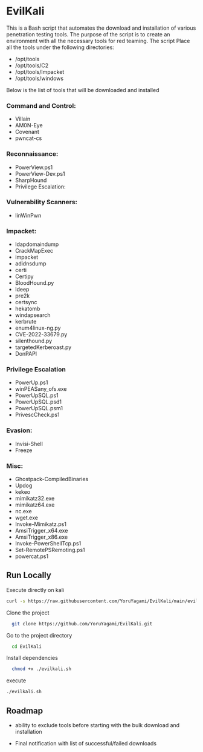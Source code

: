 # EvilKali

This is a Bash script that automates the download and installation of various penetration testing tools. 
The purpose of the script is to create an environment with all the necessary tools for red teaming. The script Place all the tools under the following directories: 

- /opt/tools
- /opt/tools/C2
- /opt/tools/Impacket
- /opt/tools/windows

Below is the list of tools that will be downloaded and installed

### Command and Control:
- Villain
- AM0N-Eye
- Covenant
- pwncat-cs

### Reconnaissance:
- PowerView.ps1
- PowerView-Dev.ps1
- SharpHound
- Privilege Escalation:

### Vulnerability Scanners:
- linWinPwn

### Impacket:
- ldapdomaindump
- CrackMapExec
- impacket
- adidnsdump
- certi
- Certipy
- BloodHound.py
- ldeep
- pre2k
- certsync
- hekatomb
- windapsearch
- kerbrute
- enum4linux-ng.py
- CVE-2022-33679.py
- silenthound.py
- targetedKerberoast.py
- DonPAPI

### Privilege Escalation
- PowerUp.ps1
- winPEASany_ofs.exe
- PowerUpSQL.ps1
- PowerUpSQL.psd1
- PowerUpSQL.psm1
- PrivescCheck.ps1

### Evasion:
- Invisi-Shell
- Freeze

### Misc:
- Ghostpack-CompiledBinaries
- Updog
- kekeo
- mimikatz32.exe
- mimikatz64.exe
- nc.exe
- wget.exe
- Invoke-Mimikatz.ps1
- AmsiTrigger_x64.exe
- AmsiTrigger_x86.exe
- Invoke-PowerShellTcp.ps1
- Set-RemotePSRemoting.ps1
- powercat.ps1

## Run Locally

Execute directly on kali

```bash
curl -s https://raw.githubusercontent.com/YoruYagami/EvilKali/main/evilkali.sh | bash
```

Clone the project

```bash
  git clone https://github.com/YoruYagami/EvilKali.git
```

Go to the project directory

```bash
  cd EvilKali
```

Install dependencies

```bash
  chmod +x ./evilkali.sh
```

execute 

```bash
./evilkali.sh
```

## Roadmap

- ability to exclude tools before starting with the bulk download and installation

- Final notification with list of successful/failed downloads


